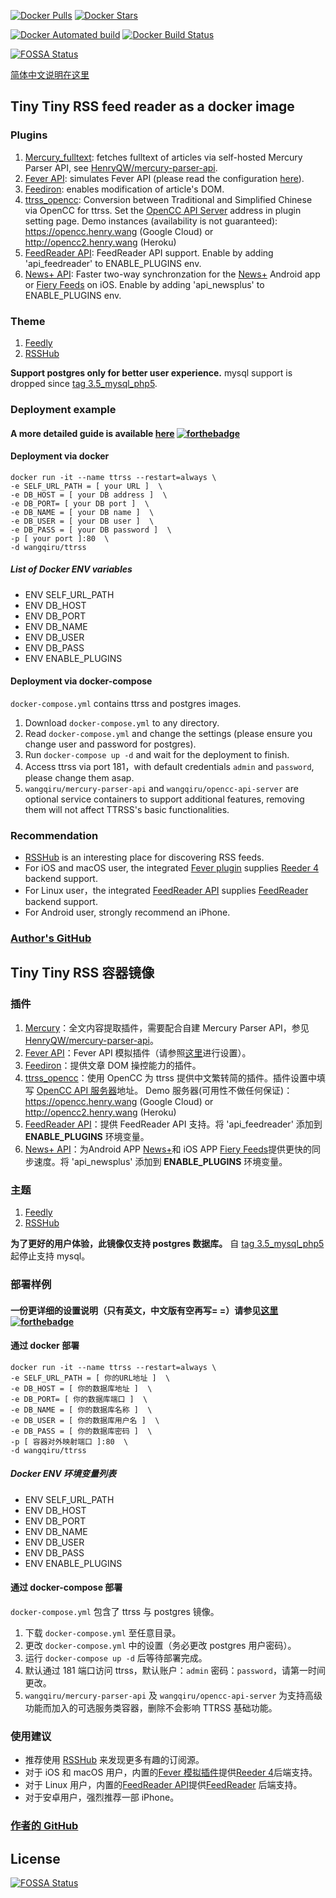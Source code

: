[![Docker Pulls](https://img.shields.io/docker/pulls/wangqiru/ttrss.svg)](https://hub.docker.com/r/wangqiru/ttrss)
[![Docker Stars](https://img.shields.io/docker/stars/wangqiru/ttrss.svg)](https://hub.docker.com/r/wangqiru/ttrss)

[![Docker Automated build](https://img.shields.io/docker/automated/wangqiru/ttrss.svg)](https://hub.docker.com/r/wangqiru/ttrss/builds)
[![Docker Build Status](https://img.shields.io/docker/build/wangqiru/ttrss.svg)](https://hub.docker.com/r/wangqiru/ttrss/builds)

[![FOSSA Status](https://app.fossa.io/api/projects/git%2Bgithub.com%2FHenryQW%2Fdocker-ttrss-plugins.svg?type=shield)](https://app.fossa.io/projects/git%2Bgithub.com%2FHenryQW%2Fdocker-ttrss-plugins?ref=badge_shield)

[简体中文说明在这里](#tiny-tiny-rss-容器镜像)

## Tiny Tiny RSS feed reader as a docker image

### Plugins

1. [Mercury_fulltext](https://github.com/HenryQW/mercury_fulltext): fetches fulltext of articles via self-hosted Mercury Parser API, see [HenryQW/mercury-parser-api](https://github.com/HenryQW/mercury-parser-api).
1. [Fever API](https://github.com/HenryQW/tinytinyrss-fever-plugin): simulates Fever API (please read the configuration [here](https://tt-rss.org/oldforum/viewtopic.php?f=22&t=1981)).
1. [Feediron](https://github.com/feediron/ttrss_plugin-feediron): enables modification of article's DOM.
1. [ttrss_opencc](https://github.com/HenryQW/ttrss_opencc): Conversion between Traditional and Simplified Chinese via OpenCC for ttrss. Set the [OpenCC API Server](https://github.com/HenryQW/OpenCC.henry.wang) address in plugin setting page. Demo instances (availability is not guaranteed): https://opencc.henry.wang (Google Cloud) or http://opencc2.henry.wang (Heroku)
1. [FeedReader API](https://github.com/jangernert/FeedReader/tree/master/data/tt-rss-feedreader-plugin): FeedReader API support. Enable by adding 'api_feedreader' to ENABLE_PLUGINS env.
1. [News+ API](https://github.com/voidstern/tt-rss-newsplus-plugin/): Faster two-way synchronzation for the [News+](http://github.com/noinnion/newsplus/) Android app or [Fiery Feeds](http://cocoacake.net/apps/fiery/) on iOS. Enable by adding 'api_newsplus' to ENABLE_PLUGINS env.

### Theme

1. [Feedly](https://github.com/levito/tt-rss-feedly-theme)
1. [RSSHub](https://github.com/DIYgod/ttrss-theme-rsshub)

**Support postgres only for better user experience.** mysql support is dropped since [tag 3.5_mysql_php5](https://github.com/HenryQW/docker-ttrss-plugins/tree/3.5_mysql_php5).

### Deployment example

#### A more detailed guide is available [here](https://henry.wang/2018/04/25/ttrss-docker-plugins-guide.html) [![forthebadge](https://forthebadge.com/images/badges/check-it-out.svg)](https://henry.wang/2018/04/25/ttrss-docker-plugins-guide.html)

#### Deployment via docker

```
docker run -it --name ttrss --restart=always \
-e SELF_URL_PATH = [ your URL ]  \
-e DB_HOST = [ your DB address ]  \
-e DB_PORT= [ your DB port ]  \
-e DB_NAME = [ your DB name ]  \
-e DB_USER = [ your DB user ]  \
-e DB_PASS = [ your DB password ]  \
-p [ your port ]:80  \
-d wangqiru/ttrss
```

##### List of Docker ENV variables

* ENV SELF_URL_PATH
* ENV DB_HOST
* ENV DB_PORT
* ENV DB_NAME
* ENV DB_USER
* ENV DB_PASS
* ENV ENABLE_PLUGINS

#### Deployment via docker-compose

`docker-compose.yml` contains ttrss and postgres images.

1. Download `docker-compose.yml` to any directory.
1. Read `docker-compose.yml` and change the settings (please ensure you change user and password for postgres).
1. Run `docker-compose up -d` and wait for the deployment to finish.
1. Access ttrss via port 181，with default credentials `admin` and `password`, please change them asap.
1. `wangqiru/mercury-parser-api` and `wangqiru/opencc-api-server` are optional service containers to support additional features, removing them will not affect TTRSS's basic functionalities.

### Recommendation

* [RSSHub](https://docs.rsshub.app/en/) is an interesting place for discovering RSS feeds.
* For iOS and macOS user, the integrated [Fever plugin](https://github.com/HenryQW/tinytinyrss-fever-plugin) supplies [Reeder 4](http://reederapp.com/) backend support.
* For Linux user，the integrated [FeedReader API](https://github.com/jangernert/FeedReader/tree/master/data/tt-rss-feedreader-plugin) supplies [FeedReader](https://jangernert.github.io/FeedReader/) backend support.
* For Android user, strongly recommend an iPhone.

### [Author's GitHub](https://github.com/HenryQW/docker-ttrss-plugins)

## Tiny Tiny RSS 容器镜像

### 插件

1. [Mercury](https://github.com/HenryQW/mercury_fulltext)：全文内容提取插件，需要配合自建 Mercury Parser API，参见[HenryQW/mercury-parser-api](https://github.com/HenryQW/mercury-parser-api)。
1. [Fever API](https://github.com/HenryQW/tinytinyrss-fever-plugin)：Fever API 模拟插件（请参照[这里](https://tt-rss。org/oldforum/viewtopic。php?f=22&t=1981)进行设置）。
1. [Feediron](https://github.com/feediron/ttrss_plugin-feediron)：提供文章 DOM 操控能力的插件。
1. [ttrss_opencc](https://github.com/HenryQW/ttrss_opencc)：使用 OpenCC 为 ttrss 提供中文繁转简的插件。插件设置中填写 [OpenCC API 服务器](https://github.com/HenryQW/OpenCC.henry.wang)地址。 Demo 服务器(可用性不做任何保证)：https://opencc.henry.wang (Google Cloud) or http://opencc2.henry.wang (Heroku)
1. [FeedReader API](https://github.com/jangernert/FeedReader/tree/master/data/tt-rss-feedreader-plugin)：提供 FeedReader API 支持。将 'api_feedreader' 添加到 **ENABLE_PLUGINS** 环境变量。
1. [News+ API](https://github.com/voidstern/tt-rss-newsplus-plugin/)：为Android APP [News+](http://github.com/noinnion/newsplus/)和 iOS APP [Fiery Feeds](http://cocoacake.net/apps/fiery/)提供更快的同步速度。将 'api_newsplus' 添加到 **ENABLE_PLUGINS** 环境变量。

### 主题

1. [Feedly](https://github.com/levito/tt-rss-feedly-theme)
1. [RSSHub](https://github.com/DIYgod/ttrss-theme-rsshub)

**为了更好的用户体验，此镜像仅支持 postgres 数据库。** 自 [tag 3.5_mysql_php5](https://github.com/HenryQW/docker-ttrss-plugins/tree/3.5_mysql_php5) 起停止支持 mysql。

### 部署样例

#### 一份更详细的设置说明（只有英文，中文版有空再写= =）请参见[这里](https://henry.wang/2018/04/25/ttrss-docker-plugins-guide.html) [![forthebadge](https://forthebadge.com/images/badges/check-it-out.svg)](https://henry.wang/2018/04/25/ttrss-docker-plugins-guide.html)

#### 通过 docker 部署

```
docker run -it --name ttrss --restart=always \
-e SELF_URL_PATH = [ 你的URL地址 ]  \
-e DB_HOST = [ 你的数据库地址 ]  \
-e DB_PORT= [ 你的数据库端口 ]  \
-e DB_NAME = [ 你的数据库名称 ]  \
-e DB_USER = [ 你的数据库用户名 ]  \
-e DB_PASS = [ 你的数据库密码 ]  \
-p [ 容器对外映射端口 ]:80  \
-d wangqiru/ttrss
```

##### Docker ENV 环境变量列表

* ENV SELF_URL_PATH
* ENV DB_HOST
* ENV DB_PORT
* ENV DB_NAME
* ENV DB_USER
* ENV DB_PASS
* ENV ENABLE_PLUGINS

#### 通过 docker-compose 部署

`docker-compose.yml` 包含了 ttrss 与 postgres 镜像。

1. 下载 `docker-compose.yml` 至任意目录。
1. 更改 `docker-compose.yml` 中的设置（务必更改 postgres 用户密码）。
1. 运行 `docker-compose up -d` 后等待部署完成。
1. 默认通过 181 端口访问 ttrss，默认账户：`admin` 密码：`password`，请第一时间更改。
1. `wangqiru/mercury-parser-api` 及 `wangqiru/opencc-api-server` 为支持高级功能而加入的可选服务类容器，删除不会影响 TTRSS 基础功能。

### 使用建议

* 推荐使用 [RSSHub](https://docs。rsshub。app/) 来发现更多有趣的订阅源。
* 对于 iOS 和 macOS 用户，内置的[Fever 模拟插件](https://github.com/HenryQW/tinytinyrss-fever-plugin)提供[Reeder 4](http://reederapp.com/)后端支持。
* 对于 Linux 用户，内置的[FeedReader API](https://github.com/jangernert/FeedReader/tree/master/data/tt-rss-feedreader-plugin)提供[FeedReader](https://jangernert.github.io/FeedReader/) 后端支持。
* 对于安卓用户，强烈推荐一部 iPhone。

### [作者的 GitHub](https://github.com/HenryQW/docker-ttrss-plugins)

## License

[![FOSSA Status](https://app.fossa.io/api/projects/git%2Bgithub.com%2FHenryQW%2Fdocker-ttrss-plugins.svg?type=large)](https://app.fossa.io/projects/git%2Bgithub.com%2FHenryQW%2Fdocker-ttrss-plugins?ref=badge_large)
